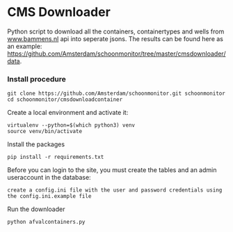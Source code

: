 # CMS Downloader #

Python script to download all the containers, containertypes and wells from www.bammens.nl api into seperate jsons.
The results can be found here as an example: https://github.com/Amsterdam/schoonmonitor/tree/master/cmsdownloader/data.

### Install procedure ###

```
git clone https://github.com/Amsterdam/schoonmonitor.git schoonmonitor
cd schoonmonitor/cmsdownloadcontainer
```

Create a local environment and activate it:
```
virtualenv --python=$(which python3) venv
source venv/bin/activate
```

Install the packages 
```
pip install -r requirements.txt
```

Before you can login to the site, you must create the tables and an admin useraccount in the database:
```
create a config.ini file with the user and password credentials using the config.ini.example file
```

Run the downloader
```
python afvalcontainers.py
```
